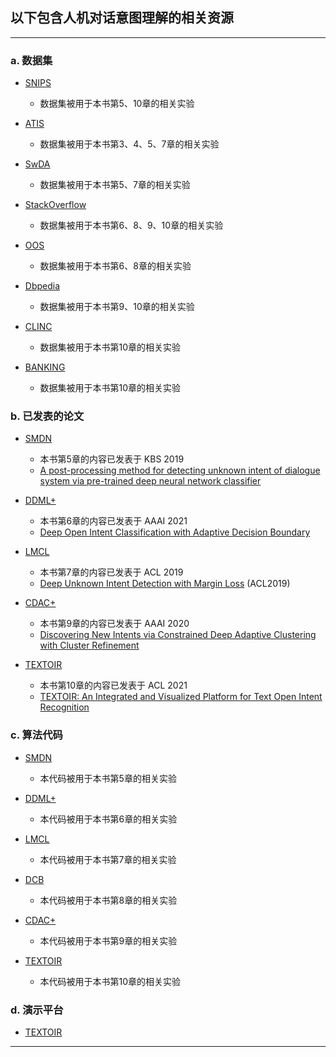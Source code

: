 ## 以下包含人机对话意图理解的相关资源
---
### a. 数据集

* [SNIPS](数据集/snips)

    * 数据集被用于本书第5、10章的相关实验
* [ATIS](数据集/ATIS)

    * 数据集被用于本书第3、4、5、7章的相关实验
* [SwDA](数据集/SwDA)

    * 数据集被用于本书第5、7章的相关实验
* [StackOverflow](数据集/stackoverflow)

    * 数据集被用于本书第6、8、9、10章的相关实验
    
* [OOS](数据集/oos)

    * 数据集被用于本书第6、8章的相关实验
* [Dbpedia](数据集/dbpedia)

    * 数据集被用于本书第9、10章的相关实验
* [CLINC](数据集/clinc)

    * 数据集被用于本书第10章的相关实验
* [BANKING](数据集/banking)

    * 数据集被用于本书第10章的相关实验


### b. 已发表的论文

* [SMDN](小论文/SMDN.pdf)

    * 本书第5章的内容已发表于 KBS 2019
    * [A post-processing method for detecting unknown intent of dialogue system via pre-trained deep neural network classifier](https://www.sciencedirect.com/science/article/abs/pii/S0950705119304034)
    
* [DDML+](小论文/ADB.pdf)

    * 本书第6章的内容已发表于 AAAI 2021
    * [Deep Open Intent Classification with Adaptive Decision Boundary](https://arxiv.org/pdf/2012.10209.pdf)

* [LMCL](小论文/LMCL.pdf)

    * 本书第7章的内容已发表于 ACL 2019
    * [Deep Unknown Intent Detection with Margin Loss](https://aclweb.org/anthology/papers/P/P19/P19-1548/) (ACL2019)


* [CDAC+](小论文/CDAC+.pdf)

    * 本书第9章的内容已发表于 AAAI 2020
    * [Discovering New Intents via Constrained Deep Adaptive Clustering with Cluster Refinement](https://arxiv.org/abs/1911.08891)

* [TEXTOIR](小论文/TEXTOIR.pdf)

    * 本书第10章的内容已发表于 ACL 2021
    * [TEXTOIR: An Integrated and Visualized Platform for Text Open Intent Recognition](https://aclanthology.org/2021.acl-demo.20.pdf)


### c. 算法代码

* [SMDN](算法代码/SMDN)

    * 本代码被用于本书第5章的相关实验
* [DDML+](https://github.com/thuiar/TEXTOIR)

    * 本代码被用于本书第6章的相关实验
* [LMCL](算法代码/DeepUnkID)

    * 本代码被用于本书第7章的相关实验
* [DCB](算法代码/DCB/)

    * 本代码被用于本书第8章的相关实验
* [CDAC+](算法代码/CDAC-plus)

    * 本代码被用于本书第9章的相关实验
* [TEXTOIR](算法代码/TEXTOIR)

    * 本代码被用于本书第10章的相关实验

### d. 演示平台

* [TEXTOIR](演示平台/TEXTOIR-DEMO-main)
---